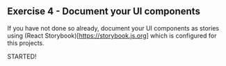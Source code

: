 ## Exercise 4 - Document your UI components

If you have not done so already, document your UI components as stories using (React Storybook)[https://storybook.js.org] which is configured for this projects.

STARTED!